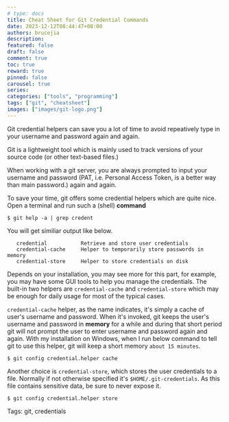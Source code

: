 ```yaml
---
# type: docs 
title: Cheat Sheet for Git Credential Commands
date: 2023-12-12T08:44:47+08:00
authors: brucejia
description:
featured: false
draft: false
comment: true
toc: true
reward: true
pinned: false
carousel: true
series:
categories: ["tools", "programming"]
tags: ["git", "cheatsheet"]
images: ["images/git-logo.png"]
---
```


Git credential helpers can save you a lot of time to avoid repeatively type in your username and password again and again.

<!--more-->
Git is a lightweight tool which is mainly used to track versions of your source code (or other text-based files.) 

<!--more-->

When working with a git server, you are always prompted to input your username and password (PAT, i.e. Personal Access Token, is a better way than main password.) again and again. 

To save your time, git offers some credential helpers which are quite nice. Open a terminal and run such a (shell) **command**

`$ git help -a | grep credent`


You will get similiar output like below.

```
   credential           Retrieve and store user credentials
   credential-cache     Helper to temporarily store passwords in memory
   credential-store     Helper to store credentials on disk

```

Depends on your installation, you may see more for this part, for example, you may have some GUI tools to help you manage the credentials. The built-in two helpers are `credential-cache` and `credential-store` which may be enough for daily usage for most of the typical cases.

`credential-cache` helper, as the name indicates, it's simply a cache of user's username and password. When it's invoked, git keeps the user's username and password in **memory** for a while and during that short period git will not prompt the user to enter username and password again and again. With my installation on Windows, when I run below command to tell git to use this helper, git will keep a short memory `about 15 minutes`.

```$ git config credential.helper cache```


Another choice is `credential-store`, which stores the user credentials to a file. Normally if not otherwise specified it's `$HOME/.git-credentials`. As this file contains sensitive data, be sure to never expose it.

```$ git config credential.helper store```

<!--more-->

Tags: git, credentials
